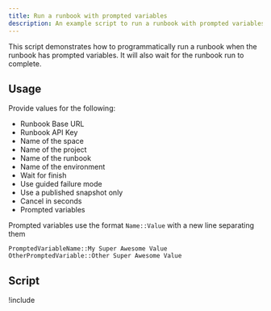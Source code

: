 ```yaml
---
title: Run a runbook with prompted variables
description: An example script to run a runbook with prompted variables.
---
```


This script demonstrates how to programmatically run a runbook when the runbook has prompted variables.  It will also wait for the runbook run to complete.

## Usage

Provide values for the following:

- Runbook Base URL
- Runbook API Key
- Name of the space
- Name of the project
- Name of the runbook
- Name of the environment
- Wait for finish
- Use guided failure mode
- Use a published snapshot only
- Cancel in seconds
- Prompted variables 

Prompted variables use the format `Name::Value` with a new line separating them

```
PromptedVariableName::My Super Awesome Value
OtherPromptedVariable::Other Super Awesome Value
```

## Script

!include <run-a-runbook-with-prompted-variables>
